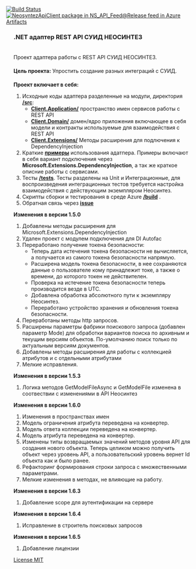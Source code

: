 [![Build Status](https://dev.azure.com/neolantservice4/NEOSYNTEZ%20API/_apis/build/status/PL_Release?branchName=master)](https://dev.azure.com/neolantservice4/NEOSYNTEZ%20API/_build/latest?definitionId=3&branchName=master)
[![NeosyntezApiClient package in NS_API_Feed@Release feed in Azure Artifacts](https://feeds.dev.azure.com/neolantservice4/644f90da-893b-4e55-86c6-90b8ec342f2d/_apis/public/Packaging/Feeds/2a945164-16de-49e4-98e5-2a5c21a830d4%409e997b01-d157-4d0b-8363-39f5c750f3d7/Packages/4f45664c-a73b-44eb-874a-9e8d670cefa3/Badge)](https://dev.azure.com/neolantservice4/NEOSYNTEZ%20API/_packaging?_a=package&feed=2a945164-16de-49e4-98e5-2a5c21a830d4%409e997b01-d157-4d0b-8363-39f5c750f3d7&package=4f45664c-a73b-44eb-874a-9e8d670cefa3&preferRelease=true)
<h3 style="padding-left: 15pt;">.NET адаптер REST API СУИД НЕОСИНТЕЗ</h3>
<div style="padding-left: 15pt;padding-top: 20px;">
    <div>
        Проект адаптера работы с REST API СУИД НЕОСИНТЕЗ.
    </div>
    <div style="padding-top: 20px;">
        <strong>Цель проекта:</strong>
        Упростить создание разных интеграций с СУИД.
    </div>

</div>
<div style="padding-left: 15pt; padding-top: 20px;">
    <strong>Проект включает в себя:</strong>
    <ol type="1">
        <li> Исходные коды адаптера разделенные на модули, директория <a href="https://dev.azure.com/neolantservice4/NEOSYNTEZ%20API/_git/NEOSYNTEZ%20API?path=%2Fsrc"><strong>/src</strong></a>:
            <ul>
                <li>
                    <a href="https://dev.azure.com/neolantservice4/NEOSYNTEZ%20API/_git/NEOSYNTEZ%20API?path=%2Fsrc%2FClient.Application"><strong>Client.Application/</strong></a> пространство имен
                    сервисов работы с REST API
                </li>
                <li>
                    <a href="https://dev.azure.com/neolantservice4/NEOSYNTEZ%20API/_git/NEOSYNTEZ%20API?path=%2Fsrc%2FClient.Domain"><strong>Client.Domain/</strong></a> домен/ядро приложения
                    включающее в себя модели и контракты используемые для
                    взаимодействия с REST API
                </li>
                <li><a href="https://dev.azure.com/neolantservice4/NEOSYNTEZ%20API/_git/NEOSYNTEZ%20API?path=%2Fsrc%2FClient.Extensions"><strong>Client.Extensions/</strong></a> Методы расширения для
                    подлючения к DependencyInjection
                </li>
            </ul>
        </li>
        <li>
            Краткие <a href="https://dev.azure.com/neolantservice4/NEOSYNTEZ%20API/_git/NEOSYNTEZ%20API?path=%2Fexamples%2FApiExamples"><strong>примеры</strong></a> использования адатпера. Примеры
            включают в себя вариант подключения через
            <strong>Microsoft.Extensions.DependencyInjection</strong>, а так же краткое описние работы с сервисами.
        </li>
        <li>
            Тесты <a href="https://dev.azure.com/neolantservice4/NEOSYNTEZ%20API/_git/NEOSYNTEZ%20API?path=%2Ftests"><strong>/tests</strong></a>. Тесты разделены на Unit и Интеграционные, для
            воспроизведения интеграционных тестов требуется
            настройка взаимодействия с действующим экземпляром Неосинтез.
        </li>
        <li>
            Скрипты сборки и тестирования в среде Azure <a href="https://dev.azure.com/neolantservice4/NEOSYNTEZ%20API/_git/NEOSYNTEZ%20API?path=%2Fbuild"><strong>/build</strong></a> .
        </li>
        <li>
            Обратная связь через <a href="https://github.com/stv-ckv/NEOSYNTEZ-API/issues"><strong>issue</strong></a>
        </li>
    </ol>
    <strong>Изменения в версии 1.5.0</strong>
    <ol type="1">
        <li>Добавлены методы расширения для Microsoft.Extensions.DependencyInjection</li>
        <li>Удален проект с модулем подключения для DI Autofac</li>
        <li>Переработано получение токена безопасности:
            <ul>
                <li>Теперь дата истечения токена безопасности не вычисляется, а получается из самого токена безопасности напрямую.</li>
                <li>Расширена модель токена безопасности, в нее сохраняются данные о пользователе кому принадлежит токе, а также о времени, до которого токен не действителен.</li>
                <li>Проверка на истечение токена безопасности теперь производится везде в UTC.</li>
                <li>Добавлена обработка абсолютного пути к экземпляру Неосинтез.</li>
                <li>Переработано устройство хранения и обновления токена безопасности.</li>
            </ul>
        <li>Переработаны методы http запросов.</li>
        <li>Расширены параметры фабрики поискового запроса (добавлен параметр Mode) для обработки вариантов поиска по архивным и текущим версиям объектов. По-умолчанию поиск только по актуальным
            версиям документов.
        </li>
        <li>Добавлены методы расширения для работы с коллекцией атрибутов и с отдельными атрибутами</li>
        <li>Мелкие исправления.</li>
    </ol>
    <strong>Изменения в версии 1.5.3</strong>
    <ol type="1">
        <li>Логика методов GetModelFileAsync и GetModelFile изменена в соотвествии с изменениями в API Неосинтез</li>
    </ol>
    <strong>Изменения в версии 1.6.0</strong>
    <ol type="1">
        <li>Изменения в пространствах имен</li>
        <li>Модель ограничения атрибута переведена на конвертер.</li>
        <li>Модель ответа коллекции переведена на конвертер.</li>
        <li>Модель атрибута переведена на конвертер.</li>
        <li>Изменены типы возвращаемых значений методов уровня API для создания нового объекта. Теперь целиком можно получить объект через уровень API, а пользовательский уровень вернет Id объекта как и было ранее.</li>
        <li>Рефакторинг формирования строки запроса с множественными параметрами.</li>
        <li>Мелкие изменения в методах, не влияющие на работу.</li>
    </ol>
    <strong>Изменения в версии 1.6.3</strong>
    <ol type="1">
        <li>Добавление scope для аутентификации на сервере</li>
    </ol>
    <strong>Изменения в версии 1.6.4</strong>
    <ol type="1">
        <li>Исправление в строитель поисковых запросов</li>
    </ol>
    <strong>Изменения в версии 1.6.5</strong>
    <ol type="1">
        <li>Добавление лицензии</li>
    </ol>
    <a href="./LICENSE">License MIT</a>
</div>
